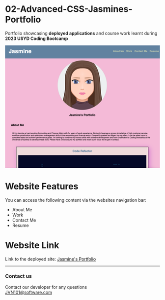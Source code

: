 # 02-Advanced-CSS-Jasmines-Portfolio
Portfolio showcasing **deployed applications** and course work learnt during **2023 USYD Coding Bootcamp**

 ![Jasmine's Portfolio](assets/Images/Jasmine's-Portfolio.png) 
 
# Website Features
You can access the following content via the websites navigation bar:
 * About Me <br />
 * Work <br />
 * Contact Me <br />
 * Resume <br />

# Website Link

 Link to the deployed site:
 [Jasmine's Portfolio](https://jvn101.github.io/02-Advanced-CSS-Jasmines-Portfolio/)

***
### Contact us
Contact our developer for any questions <br />
<JVN101@software.com>


